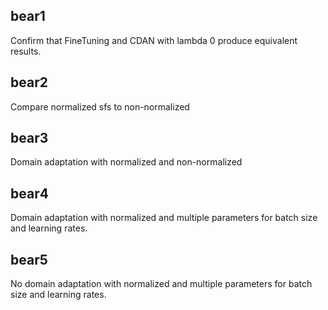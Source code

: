 

## bear1
Confirm that FineTuning and CDAN with lambda 0 produce equivalent results.

## bear2
Compare normalized sfs to non-normalized

## bear3
Domain adaptation with normalized and non-normalized

## bear4
Domain adaptation with normalized and multiple parameters for batch size and learning rates. 

## bear5
No domain adaptation with normalized and multiple parameters for batch size and learning rates. 